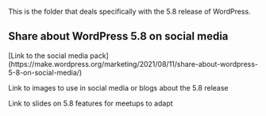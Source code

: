 This is the folder that deals specifically with the 5.8 release of WordPress.

<h2>Share about WordPress 5.8 on social media</h2>
[Link to the social media pack](https://make.wordpress.org/marketing/2021/08/11/share-about-wordpress-5-8-on-social-media/)


Link to images to use in social media or blogs about the 5.8 release

Link to slides on 5.8 features for meetups to adapt 
